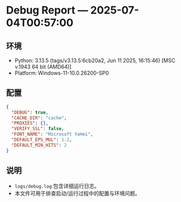 # Debug Report  —  2025-07-04T00:57:00

## 环境
- Python: 3.13.5 (tags/v3.13.5:6cb20a2, Jun 11 2025, 16:15:46) [MSC v.1943 64 bit (AMD64)]
- Platform: Windows-11-10.0.26200-SP0

## 配置
```json
{
  "DEBUG": true,
  "CACHE_DIR": "cache",
  "PROXIES": {},
  "VERIFY_SSL": false,
  "FONT_NAME": "Microsoft YaHei",
  "DEFAULT_EPS_MUL": 1.2,
  "DEFAULT_MIN_HITS": 2
}
```

## 说明
- `logs/debug.log` 包含详细运行日志。
- 本文件可用于排查启动/运行过程中的配置与环境问题。